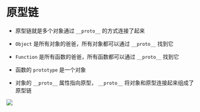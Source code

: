 # 原型链

- 原型链就是多个对象通过 `__proto__` 的方式连接了起来

- `Object` 是所有对象的爸爸，所有对象都可以通过 `__proto__` 找到它

- `Function` 是所有函数的爸爸，所有函数都可以通过 `__proto__` 找到它

- 函数的 `prototype` 是一个对象

- 对象的 `__proto__` 属性指向原型， `__proto__` 将对象和原型连接起来组成了原型链


![](https://cdn.nlark.com/lark/0/2018/png/20513/1545308472678-86481e6f-3761-4736-95c5-2158d90f0660.png#width=618)
